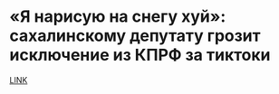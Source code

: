 # «Я нарисую на снегу хуй»: сахалинскому депутату грозит исключение из КПРФ за тиктоки



[LINK](https://varlamov.ru/4174818.html)